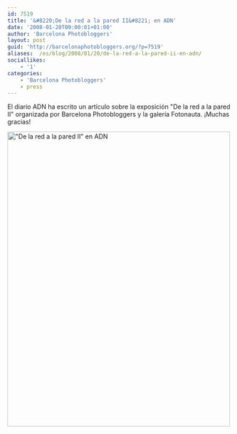 ```yaml
---
id: 7519
title: '&#8220;De la red a la pared II&#8221; en ADN'
date: '2008-01-20T09:00:01+01:00'
author: 'Barcelona Photobloggers'
layout: post
guid: 'http://barcelonaphotobloggers.org/?p=7519'
aliases:  /es/blog/2008/01/20/de-la-red-a-la-pared-ii-en-adn/
sociallikes:
    - '1'
categories:
    - 'Barcelona Photobloggers'
    - press
---
```


El diario ADN ha escrito un artículo sobre la exposición "De la red a la pared II" organizada por Barcelona Photobloggers y la galería Fotonauta. ¡Muchas gracias!

<img src="http://fransimo.info/wp-content/uploads/2008/01/adn.jpg" alt="&quot;De la red a la pared II&quot; en ADN" width="500" height="664" class="alignnone size-full wp-image-7520">